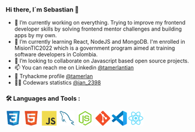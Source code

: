 ### Hi there, I´m Sebastian 👋

- 🔭 I’m currently working on everything. Trying to improve my frontend developer skills by solving frontend mentor challenges and building apps by my own.
- 🌱 I’m currently learning React, NodeJS and MongoDB. I'm enrolled in MisionTIC2022 which is a government program aimed at training software developers in Colombia.
- 👯 I’m looking to collaborate on Javascript based open source projects.
- 📫 You can reach me on Linkedin [@tamerlantian](https://www.linkedin.com/in/sebastian-hoyos-piedrahita-870293252/) 
- 👾 Tryhackme profile [@tamerlan](https://tryhackme.com/p/tamerlan)
- 👨‍💻 Codewars statistics [@ian_2398](https://www.codewars.com/users/ian_2398/)

### :hammer_and_wrench: Languages and Tools :
<div>
  <img src="https://github.com/devicons/devicon/blob/master/icons/css3/css3-original.svg"  title="CSS3" alt="CSS" width="40" height="40"/>&nbsp;
  <img src="https://github.com/devicons/devicon/blob/master/icons/html5/html5-original.svg" title="HTML5" alt="HTML" width="40" height="40"/>&nbsp;
  <img src="https://github.com/devicons/devicon/blob/master/icons/javascript/javascript-original.svg" title="JavaScript" alt="JavaScript" width="40" height="40"/>&nbsp;
  <img src="https://github.com/devicons/devicon/blob/master/icons/mysql/mysql-original.svg" title="MySQL"  alt="MySQL" width="40" height="40"/>&nbsp;
  <img src="https://github.com/devicons/devicon/blob/master/icons/nodejs/nodejs-original.svg" title="NodeJS" alt="NodeJS" width="40" height="40"/>&nbsp;
  <img src="https://github.com/devicons/devicon/blob/master/icons/git/git-original.svg" title="Git" **alt="Git" width="40" height="40"/>
  <img src="https://github.com/devicons/devicon/blob/master/icons/vscode/vscode-original.svg" title="VSCode" **alt="VSCode" width="40" height="40"/>
  <img src="https://github.com/devicons/devicon/blob/master/icons/react/react-original.svg" title="React" **alt="React" width="40" height="40"/>
  
</div>

<!--
**tamerlantian/tamerlantian** is a ✨ _special_ ✨ repository because its `README.md` (this file) appears on your GitHub profile.

Here are some ideas to get you started:

- 🔭 I’m currently working on ...
- 🌱 I’m currently learning ...
- 👯 I’m looking to collaborate on ...
- 🤔 I’m looking for help with ...
- 💬 Ask me about ...
- 📫 How to reach me: ...
- 😄 Pronouns: ...
- ⚡ Fun fact: ...
-->
